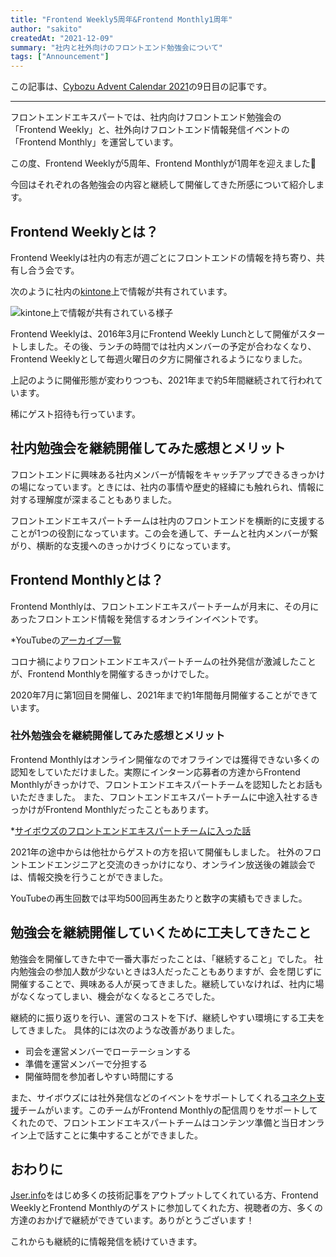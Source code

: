 ```yaml
---
title: "Frontend Weekly5周年&Frontend Monthly1周年"
author: "sakito"
createdAt: "2021-12-09"
summary: "社内と社外向けのフロントエンド勉強会について"
tags: ["Announcement"]
---
```


この記事は、[Cybozu Advent Calendar 2021](https://adventar.org/calendars/6823)の9日目の記事です。

-----

フロントエンドエキスパートでは、社内向けフロントエンド勉強会の「Frontend Weekly」と、社外向けフロントエンド情報発信イベントの「Frontend Monthly」を運営しています。

この度、Frontend Weeklyが5周年、Frontend Monthlyが1周年を迎えました🎉

今回はそれぞれの各勉強会の内容と継続して開催してきた所感について紹介します。

## Frontend Weeklyとは？

Frontend Weeklyは社内の有志が週ごとにフロントエンドの情報を持ち寄り、共有し合う会です。

次のように社内の[kintone](https://kintone.cybozu.co.jp/)上で情報が共有されています。

![kintone上で情報が共有されている様子](/frontend-expert/image/frontendWeekly-And-Monthly/frontendWeekly.png)

Frontend Weeklyは、2016年3月にFrontend Weekly Lunchとして開催がスタートしました。その後、ランチの時間では社内メンバーの予定が合わなくなり、Frontend Weeklyとして毎週火曜日の夕方に開催されるようになりました。

上記のように開催形態が変わりつつも、2021年まで約5年間継続されて行われています。

稀にゲスト招待も行っています。

## 社内勉強会を継続開催してみた感想とメリット

フロントエンドに興味ある社内メンバーが情報をキャッチアップできるきっかけの場になっています。ときには、社内の事情や歴史的経緯にも触れられ、情報に対する理解度が深まることもありました。

フロントエンドエキスパートチームは社内のフロントエンドを横断的に支援することが1つの役割になっています。この会を通して、チームと社内メンバーが繋がり、横断的な支援へのきっかけづくりになっています。


## Frontend Monthlyとは？

Frontend Monthlyは、フロントエンドエキスパートチームが月末に、その月にあったフロントエンド情報を発信するオンラインイベントです。

*YouTubeの[アーカイブ一覧](https://www.youtube.com/watch?v=gujWyAmtzys&list=PLPTndynQK4dxLZFEZgOZjt_zKG-0JWoWy)

コロナ禍によりフロントエンドエキスパートチームの社外発信が激減したことが、Frontend Monthlyを開催するきっかけでした。

2020年7月に第1回目を開催し、2021年まで約1年間毎月開催することができています。

### 社外勉強会を継続開催してみた感想とメリット

Frontend Monthlyはオンライン開催なのでオフラインでは獲得できない多くの認知をしていただけました。実際にインターン応募者の方達からFrontend Monthlyがきっかけで、フロントエンドエキスパートチームを認知したとお話もいただきました。
また、フロントエンドエキスパートチームに中途入社するきっかけがFrontend Monthlyだったこともあります。

*[サイボウズのフロントエンドエキスパートチームに入った話](https://nus3.com/fee-team/)

2021年の途中からは他社からゲストの方を招いて開催もしました。
社外のフロントエンドエンジニアと交流のきっかけになり、オンライン放送後の雑談会では、情報交換を行うことができました。

YouTubeの再生回数では平均500回再生あたりと数字の実績もできました。

## 勉強会を継続開催していくために工夫してきたこと

勉強会を開催してきた中で一番大事だったことは、「継続すること」でした。
社内勉強会の参加人数が少ないときは3人だったこともありますが、会を閉じずに開催することで、興味ある人が戻ってきました。継続していなければ、社内に場がなくなってしまい、機会がなくなるところでした。

継続的に振り返りを行い、運営のコストを下げ、継続しやすい環境にする工夫をしてきました。
具体的には次のような改善がありました。

- 司会を運営メンバーでローテーションする
- 準備を運営メンバーで分担する
- 開催時間を参加者しやすい時間にする 

また、サイボウズには社外発信などのイベントをサポートしてくれる[コネクト支援](https://blog.cybozu.io/entry/2020/06/25/120000)チームがいます。このチームがFrontend Monthlyの配信周りをサポートしてくれたので、フロントエンドエキスパートチームはコンテンツ準備と当日オンライン上で話すことに集中することができました。

## おわりに

[Jser.info](https://jser.info/)をはじめ多くの技術記事をアウトプットしてくれている方、Frontend WeeklyとFrontend Monthlyのゲストに参加してくれた方、視聴者の方、多くの方達のおかげで継続ができています。ありがとうございます！

これからも継続的に情報発信を続けていきます。
